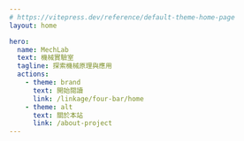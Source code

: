 ```yaml
---
# https://vitepress.dev/reference/default-theme-home-page
layout: home

hero:
  name: MechLab
  text: 機械實驗室
  tagline: 探索機械原理與應用
  actions:
    - theme: brand
      text: 開始閱讀
      link: /linkage/four-bar/home
    - theme: alt
      text: 關於本站
      link: /about-project
---
```

